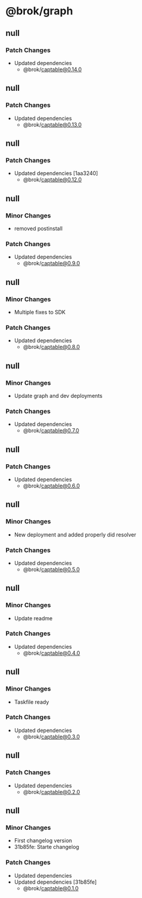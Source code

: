 # @brok/graph

## null

### Patch Changes

- Updated dependencies
  - @brok/captable@0.14.0

## null

### Patch Changes

- Updated dependencies
  - @brok/captable@0.13.0

## null

### Patch Changes

- Updated dependencies [1aa3240]
  - @brok/captable@0.12.0

## null

### Minor Changes

- removed postinstall

### Patch Changes

- Updated dependencies
  - @brok/captable@0.9.0

## null

### Minor Changes

- Multiple fixes to SDK

### Patch Changes

- Updated dependencies
  - @brok/captable@0.8.0

## null

### Minor Changes

- Update graph and dev deployments

### Patch Changes

- Updated dependencies
  - @brok/captable@0.7.0

## null

### Patch Changes

- Updated dependencies
  - @brok/captable@0.6.0

## null

### Minor Changes

- New deployment and added properly did resolver

### Patch Changes

- Updated dependencies
  - @brok/captable@0.5.0

## null

### Minor Changes

- Update readme

### Patch Changes

- Updated dependencies
  - @brok/captable@0.4.0

## null

### Minor Changes

- Taskfile ready

### Patch Changes

- Updated dependencies
  - @brok/captable@0.3.0

## null

### Patch Changes

- Updated dependencies
  - @brok/captable@0.2.0

## null

### Minor Changes

- First changelog version
- 31b85fe: Starte changelog

### Patch Changes

- Updated dependencies
- Updated dependencies [31b85fe]
  - @brok/captable@0.1.0
